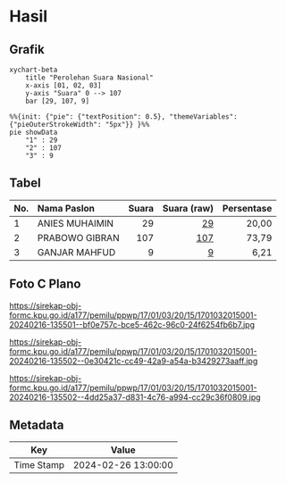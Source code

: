 # Hasil

## Grafik

```mermaid
xychart-beta
    title "Perolehan Suara Nasional"
    x-axis [01, 02, 03]
    y-axis "Suara" 0 --> 107
    bar [29, 107, 9]
```

```mermaid
%%{init: {"pie": {"textPosition": 0.5}, "themeVariables": {"pieOuterStrokeWidth": "5px"}} }%%
pie showData
    "1" : 29
    "2" : 107
    "3" : 9
```

## Tabel

| No. | Nama Paslon    | Suara | Suara (raw) | Persentase |
|:--- |:-------------- | -----:| -----------:| ----------:|
| 1   | ANIES MUHAIMIN | 29    | [29][p-1]   | 20,00      |
| 2   | PRABOWO GIBRAN | 107   | [107][p-2]  | 73,79      |
| 3   | GANJAR MAHFUD  | 9     | [9][p-3]    | 6,21       |


[p-1]: https://github.com/gigit-pemilu/pemilu-2024/blob/main/pilpres/hitung-suara/sub/17-bengkulu/sub/01-bengkulu-selatan/sub/03-pino/sub/2015-batu-bandung/sub/001-tps/sub/paslon-1.txt
[p-2]: https://github.com/gigit-pemilu/pemilu-2024/blob/main/pilpres/hitung-suara/sub/17-bengkulu/sub/01-bengkulu-selatan/sub/03-pino/sub/2015-batu-bandung/sub/001-tps/sub/paslon-2.txt
[p-3]: https://github.com/gigit-pemilu/pemilu-2024/blob/main/pilpres/hitung-suara/sub/17-bengkulu/sub/01-bengkulu-selatan/sub/03-pino/sub/2015-batu-bandung/sub/001-tps/sub/paslon-3.txt

## Foto C Plano

https://sirekap-obj-formc.kpu.go.id/a177/pemilu/ppwp/17/01/03/20/15/1701032015001-20240216-135501--bf0e757c-bce5-462c-96c0-24f6254fb6b7.jpg

https://sirekap-obj-formc.kpu.go.id/a177/pemilu/ppwp/17/01/03/20/15/1701032015001-20240216-135502--0e30421c-cc49-42a9-a54a-b3429273aaff.jpg

https://sirekap-obj-formc.kpu.go.id/a177/pemilu/ppwp/17/01/03/20/15/1701032015001-20240216-135502--4dd25a37-d831-4c76-a994-cc29c36f0809.jpg


## Metadata

| Key        | Value               |
| ---------- | ------------------- |
| Time Stamp | 2024-02-26 13:00:00 |



